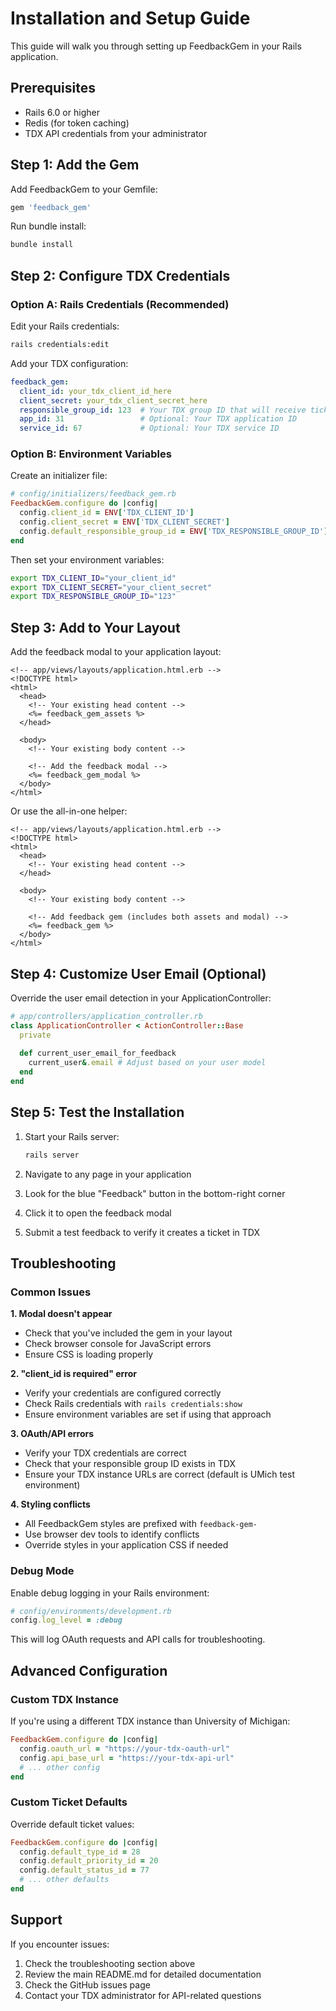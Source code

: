 # Installation and Setup Guide

This guide will walk you through setting up FeedbackGem in your Rails application.

## Prerequisites

- Rails 6.0 or higher
- Redis (for token caching)
- TDX API credentials from your administrator

## Step 1: Add the Gem

Add FeedbackGem to your Gemfile:

```ruby
gem 'feedback_gem'
```

Run bundle install:

```bash
bundle install
```

## Step 2: Configure TDX Credentials

### Option A: Rails Credentials (Recommended)

Edit your Rails credentials:

```bash
rails credentials:edit
```

Add your TDX configuration:

```yaml
feedback_gem:
  client_id: your_tdx_client_id_here
  client_secret: your_tdx_client_secret_here
  responsible_group_id: 123  # Your TDX group ID that will receive tickets
  app_id: 31                 # Optional: Your TDX application ID
  service_id: 67             # Optional: Your TDX service ID
```

### Option B: Environment Variables

Create an initializer file:

```ruby
# config/initializers/feedback_gem.rb
FeedbackGem.configure do |config|
  config.client_id = ENV['TDX_CLIENT_ID']
  config.client_secret = ENV['TDX_CLIENT_SECRET']
  config.default_responsible_group_id = ENV['TDX_RESPONSIBLE_GROUP_ID'].to_i
end
```

Then set your environment variables:

```bash
export TDX_CLIENT_ID="your_client_id"
export TDX_CLIENT_SECRET="your_client_secret"  
export TDX_RESPONSIBLE_GROUP_ID="123"
```

## Step 3: Add to Your Layout

Add the feedback modal to your application layout:

```erb
<!-- app/views/layouts/application.html.erb -->
<!DOCTYPE html>
<html>
  <head>
    <!-- Your existing head content -->
    <%= feedback_gem_assets %>
  </head>

  <body>
    <!-- Your existing body content -->
    
    <!-- Add the feedback modal -->
    <%= feedback_gem_modal %>
  </body>
</html>
```

Or use the all-in-one helper:

```erb
<!-- app/views/layouts/application.html.erb -->
<!DOCTYPE html>
<html>
  <head>
    <!-- Your existing head content -->
  </head>

  <body>
    <!-- Your existing body content -->
    
    <!-- Add feedback gem (includes both assets and modal) -->
    <%= feedback_gem %>
  </body>
</html>
```

## Step 4: Customize User Email (Optional)

Override the user email detection in your ApplicationController:

```ruby
# app/controllers/application_controller.rb
class ApplicationController < ActionController::Base
  private
  
  def current_user_email_for_feedback
    current_user&.email # Adjust based on your user model
  end
end
```

## Step 5: Test the Installation

1. Start your Rails server:
   ```bash
   rails server
   ```

2. Navigate to any page in your application

3. Look for the blue "Feedback" button in the bottom-right corner

4. Click it to open the feedback modal

5. Submit a test feedback to verify it creates a ticket in TDX

## Troubleshooting

### Common Issues

**1. Modal doesn't appear**
- Check that you've included the gem in your layout
- Check browser console for JavaScript errors
- Ensure CSS is loading properly

**2. "client_id is required" error**
- Verify your credentials are configured correctly
- Check Rails credentials with `rails credentials:show`
- Ensure environment variables are set if using that approach

**3. OAuth/API errors**
- Verify your TDX credentials are correct
- Check that your responsible group ID exists in TDX
- Ensure your TDX instance URLs are correct (default is UMich test environment)

**4. Styling conflicts**
- All FeedbackGem styles are prefixed with `feedback-gem-`
- Use browser dev tools to identify conflicts
- Override styles in your application CSS if needed

### Debug Mode

Enable debug logging in your Rails environment:

```ruby
# config/environments/development.rb
config.log_level = :debug
```

This will log OAuth requests and API calls for troubleshooting.

## Advanced Configuration

### Custom TDX Instance

If you're using a different TDX instance than University of Michigan:

```ruby
FeedbackGem.configure do |config|
  config.oauth_url = "https://your-tdx-oauth-url"
  config.api_base_url = "https://your-tdx-api-url"
  # ... other config
end
```

### Custom Ticket Defaults

Override default ticket values:

```ruby
FeedbackGem.configure do |config|
  config.default_type_id = 28
  config.default_priority_id = 20
  config.default_status_id = 77
  # ... other defaults
end
```

## Support

If you encounter issues:

1. Check the troubleshooting section above
2. Review the main README.md for detailed documentation
3. Check the GitHub issues page
4. Contact your TDX administrator for API-related questions
